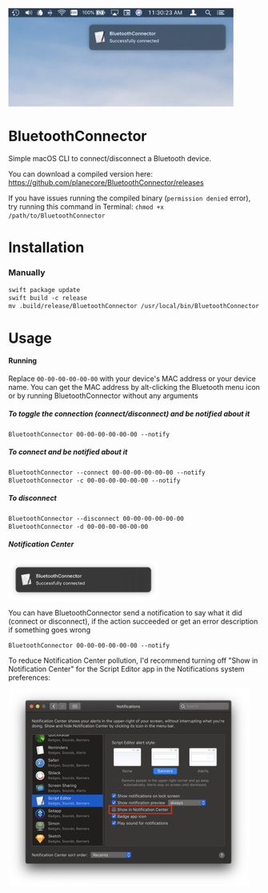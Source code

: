 <img width=450 alt="Big Notification Preview" src="Screenshots/BigNotificationPreview.png">

# BluetoothConnector
Simple macOS CLI to connect/disconnect a Bluetooth device.

You can download a compiled version here: https://github.com/planecore/BluetoothConnector/releases

If you have issues running the compiled binary (`permission denied` error), try running this command in Terminal:
`chmod +x /path/to/BluetoothConnector`

# Installation

### Manually
```
swift package update
swift build -c release
mv .build/release/BluetoothConnector /usr/local/bin/BluetoothConnector
```

# Usage
#### Running
Replace `00-00-00-00-00-00` with your device's MAC address or your device name. You can get the MAC address by alt-clicking the Bluetooth menu icon or by running BluetoothConnector without any arguments

##### To toggle the connection (connect/disconnect) and be notified about it
```
BluetoothConnector 00-00-00-00-00-00 --notify
```

##### To connect and be notified about it
```
BluetoothConnector --connect 00-00-00-00-00-00 --notify
BluetoothConnector -c 00-00-00-00-00-00 --notify
```

##### To disconnect
```
BluetoothConnector --disconnect 00-00-00-00-00-00
BluetoothConnector -d 00-00-00-00-00-00
```

##### Notification Center
<img width=300 alt="Notification" src="Screenshots/Notification.png">

You can have BluetoothConnector send a notification to say what it did (connect or disconnect), if the action succeeded or get an error description if something goes wrong

```
BluetoothConnector 00-00-00-00-00-00 --notify
```

To reduce Notification Center pollution, I'd recommend turning off "Show in Notification Center" for the Script Editor app in the Notifications system preferences:

<img width="480" alt="Notifications Settings" src="Screenshots/NotificationsSettings.png">
